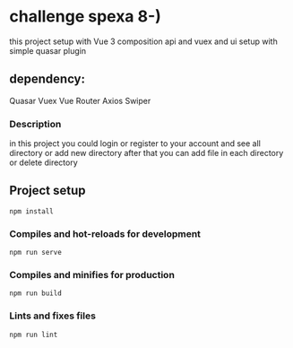 # challenge spexa 8-)
this project setup with Vue 3 composition api and vuex 
and ui setup with simple quasar plugin
## dependency:
Quasar
Vuex
Vue Router
Axios 
Swiper

###  Description
in this project you could login or register to your account and see all directory or add new directory after that you can add file in each directory or delete directory  

## Project setup
```
npm install
```

### Compiles and hot-reloads for development
```
npm run serve
```

### Compiles and minifies for production
```
npm run build
```

### Lints and fixes files
```
npm run lint
```

